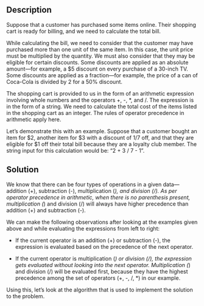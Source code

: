 ## Description

Suppose that a customer has purchased some items online. Their shopping cart is ready for billing, and we need to calculate the total bill.

While calculating the bill, we need to consider that the customer may have purchased more than one unit of the same item. In this case, the unit price must be multiplied by the quantity. We must also consider that they may be eligible for certain discounts. Some discounts are applied as an absolute amount—for example, a $5 discount on every purchase of a 30-inch TV. Some discounts are applied as a fraction—for example, the price of a can of Coca-Cola is divided by 2 for a 50% discount.

The shopping cart is provided to us in the form of an arithmetic expression involving whole numbers and the operators +, -, *, and /. The expression is in the form of a string. We need to calculate the total cost of the items listed in the shopping cart as an integer. The rules of operator precedence in arithmetic apply here.

Let’s demonstrate this with an example. Suppose that a customer bought an item for $2, another item for $3 with a discount of 1/7 off, and that they are eligible for $1 off their total bill because they are a loyalty club member. The string input for this calculation would be: “2 + 3 / 7 - 1”.


## Solution

We know that there can be four types of operations in a given data—addition (+), subtraction (-), multiplication (*), and division (/). As per operator precedence in arithmetic, when there is no parenthesis present, multiplication (*) and division (/) will always have higher precedence than addition (+) and subtraction (-).

We can make the following observations after looking at the examples given above and while evaluating the expressions from left to right:

* If the current operator is an addition (+) or subtraction (-), the expression is evaluated based on the precedence of the next operator.

* If the current operator is multiplication (*) or division (/), the expression gets evaluated without looking into the next operator. Multiplication (*) and division (/) will be evaluated first, because they have the highest precedence among the set of operators (+, -, /, *) in our example.

Using this, let’s look at the algorithm that is used to implement the solution to the problem.







